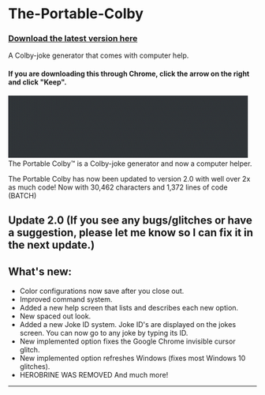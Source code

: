 # The-Portable-Colby
### [Download the latest version here](https://github.com/AI199864/The-Portable-Colby/raw/master/Portable%20Colby%20Ultimate%20%5BVersion%202.0%5D%20.exe)
A Colby-joke generator that comes with computer help.
#### If you are downloading this through Chrome, click the arrow on the right and click "Keep".
![](chromesucks.gif)
The Portable Colby™ is a Colby-joke generator and now a computer helper.

The Portable Colby has now been updated to version 2.0 with well over 2x as much code!
Now with 30,462 characters and 1,372 lines of code (BATCH)

Update 2.0
(If you see any bugs/glitches or have a suggestion, please let me know so I can fix it in the next update.)  
---------------------------------------------------------
## What's new:
- Color configurations now save after you close out.
- Improved command system.
- Added a new help screen that lists and describes each new option.
- New spaced out look.
- Added a new Joke ID system. Joke ID's are displayed on the jokes screen. You can now go to any joke by typing its ID.
- New implemented option fixes the Google Chrome invisible cursor glitch.
- New implemented option refreshes Windows (fixes most Windows 10 glitches).
- HEROBRINE WAS REMOVED 
And much more!
---------------------------------------------------------  

